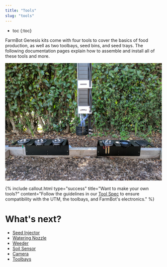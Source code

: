```yaml
---
title: "Tools"
slug: "tools"
---
```


* toc
{:toc}

FarmBot Genesis kits come with four tools to cover the basics of food production, as well as two toolbays, seed bins, and seed trays. The following documentation pages explain how to assemble and install all of these tools and more.

![Tools Overview.jpg](Tools_Overview.jpg)



{%
include callout.html
type="success"
title="Want to make your own tools?"
content="Follow the guidelines in our [Tool Spec](../Extras/mods/tool-spec.md) to ensure compatibility with the UTM, the toolbays, and FarmBot's electronics."
%}


# What's next?

 * [Seed Injector](../FarmBot-Genesis-V1.2/tools/seed-injector.md)
 * [Watering Nozzle](../FarmBot-Genesis-V1.2/tools/watering-nozzle.md)
 * [Weeder](../FarmBot-Genesis-V1.2/tools/weeder.md)
 * [Soil Sensor](../FarmBot-Genesis-V1.2/tools/soil-sensor.md)
 * [Camera](../FarmBot-Genesis-V1.2/tools/camera.md)
 * [Toolbays](../FarmBot-Genesis-V1.2/tools/toolbays.md)
